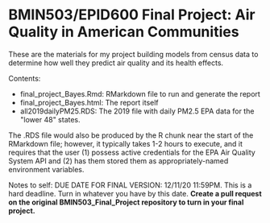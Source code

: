 # BMIN503/EPID600 Final Project: Air Quality in American Communities

These are the materials for my project building models from census data to determine how well they predict air quality and its health effects.

Contents: 
- final_project_Bayes.Rmd:  RMarkdown file to run and generate the report
- final_project_Bayes.html: The report itself
- all2019dailyPM25.RDS:     The 2019 file with daily PM2.5 EPA data for the "lower 48" states.

The .RDS file would also be produced by the R chunk near the start of the RMarkdown file; however, it typically takes 1-2 hours to execute, and it requires that the user (1) possess active credentials for the EPA Air Quality System API and (2) has them stored them as appropriately-named environment variables.

Notes to self:
DUE DATE FOR FINAL VERSION: 12/11/20 11:59PM. This is a hard deadline. Turn in whatever you have by this date.
**Create a pull request on the original BMIN503_Final_Project repository to turn in your final project.**
